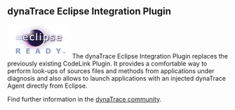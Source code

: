## dynaTrace Eclipse Integration Plugin

![img/logo/eclipse.png](img/logo/eclipse.png)
The dynaTrace Eclipse Integration Plugin replaces the previously existing CodeLink Plugin. It provides a comfortable way to perform look-ups of sources files and methods from applications under diagnosis and also allows to launch applications with an injected dynaTrace Agent directly from Eclipse.

Find further information in the [dynaTrace community](https://community.dynatrace.com/community/display/DL/Dynatrace+Eclipse+Integration+Plugin).



